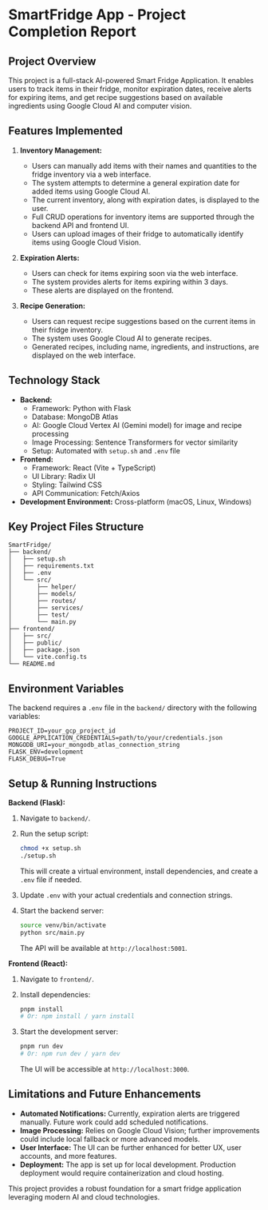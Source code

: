# SmartFridge App - Project Completion Report

## Project Overview

This project is a full-stack AI-powered Smart Fridge Application. It enables users to track items in their fridge, monitor expiration dates, receive alerts for expiring items, and get recipe suggestions based on available ingredients using Google Cloud AI and computer vision.

## Features Implemented

1. **Inventory Management:**
    * Users can manually add items with their names and quantities to the fridge inventory via a web interface.
    * The system attempts to determine a general expiration date for added items using Google Cloud AI.
    * The current inventory, along with expiration dates, is displayed to the user.
    * Full CRUD operations for inventory items are supported through the backend API and frontend UI.
    * Users can upload images of their fridge to automatically identify items using Google Cloud Vision.

2. **Expiration Alerts:**
    * Users can check for items expiring soon via the web interface.
    * The system provides alerts for items expiring within 3 days.
    * These alerts are displayed on the frontend.

3. **Recipe Generation:**
    * Users can request recipe suggestions based on the current items in their fridge inventory.
    * The system uses Google Cloud AI to generate recipes.
    * Generated recipes, including name, ingredients, and instructions, are displayed on the web interface.

## Technology Stack

* **Backend:**
  * Framework: Python with Flask
  * Database: MongoDB Atlas
  * AI: Google Cloud Vertex AI (Gemini model) for image and recipe processing
  * Image Processing: Sentence Transformers for vector similarity
  * Setup: Automated with `setup.sh` and `.env` file
* **Frontend:**
  * Framework: React (Vite + TypeScript)
  * UI Library: Radix UI
  * Styling: Tailwind CSS
  * API Communication: Fetch/Axios
* **Development Environment:** Cross-platform (macOS, Linux, Windows)

## Key Project Files Structure

```
SmartFridge/
├── backend/
│   ├── setup.sh
│   ├── requirements.txt
│   ├── .env
│   └── src/
│       ├── helper/
│       ├── models/
│       ├── routes/
│       ├── services/
│       ├── test/
│       └── main.py
├── frontend/
│   ├── src/
│   ├── public/
│   ├── package.json
│   └── vite.config.ts
└── README.md
```

## Environment Variables

The backend requires a `.env` file in the `backend/` directory with the following variables:

```env
PROJECT_ID=your_gcp_project_id
GOOGLE_APPLICATION_CREDENTIALS=path/to/your/credentials.json
MONGODB_URI=your_mongodb_atlas_connection_string
FLASK_ENV=development
FLASK_DEBUG=True
```

## Setup & Running Instructions

**Backend (Flask):**

1. Navigate to `backend/`.
2. Run the setup script:

   ```bash
   chmod +x setup.sh
   ./setup.sh
   ```

   This will create a virtual environment, install dependencies, and create a `.env` file if needed.
3. Update `.env` with your actual credentials and connection strings.
4. Start the backend server:

   ```bash
   source venv/bin/activate
   python src/main.py
   ```

   The API will be available at `http://localhost:5001`.

**Frontend (React):**

1. Navigate to `frontend/`.
2. Install dependencies:

   ```bash
   pnpm install
   # Or: npm install / yarn install
   ```

3. Start the development server:

   ```bash
   pnpm run dev
   # Or: npm run dev / yarn dev
   ```

   The UI will be accessible at `http://localhost:3000`.

## Limitations and Future Enhancements

* **Automated Notifications:** Currently, expiration alerts are triggered manually. Future work could add scheduled notifications.
* **Image Processing:** Relies on Google Cloud Vision; further improvements could include local fallback or more advanced models.
* **User Interface:** The UI can be further enhanced for better UX, user accounts, and more features.
* **Deployment:** The app is set up for local development. Production deployment would require containerization and cloud hosting.

This project provides a robust foundation for a smart fridge application leveraging modern AI and cloud technologies.
